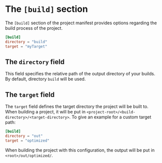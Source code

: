 # The `[build]` section

The `[build]` section of the project manifest provides options regarding the build process of the project.

```toml
[build]
directory = "build"
target = "myTarget"
```

## The `directory` field

This field specifies the relative path of the output directory of your builds. By default, directory `build` will be used.

## The `target` field

The `target` field defines the target directory the project will be built to. When building a project, it will be put in `<project-root>/<build-directory>/<target-directory>`.
To give an example for a custom target path:

```toml
[build]
directory = "out"
target = "optimized"
```

When building the project with this configuration, the output will be put in `<root>/out/optimized/`.
